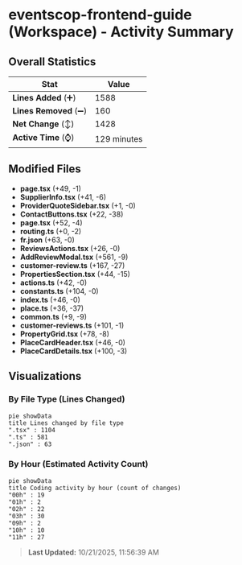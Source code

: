 # eventscop-frontend-guide (Workspace) - Activity Summary 

## Overall Statistics

| Stat                   | Value                                                             |
| ---------------------- | ----------------------------------------------------------------- |
| **Lines Added** (➕)   | 1588                                          |
| **Lines Removed** (➖) | 160                                        |
| **Net Change** (↕)    | 1428                |
| **Active Time** (⌚)   | 129 minutes |


## Modified Files
- **page.tsx** (+49, -1)
- **SupplierInfo.tsx** (+41, -6)
- **ProviderQuoteSidebar.tsx** (+1, -0)
- **ContactButtons.tsx** (+22, -38)
- **page.tsx** (+52, -4)
- **routing.ts** (+0, -2)
- **fr.json** (+63, -0)
- **ReviewsActions.tsx** (+26, -0)
- **AddReviewModal.tsx** (+561, -9)
- **customer-review.ts** (+167, -27)
- **PropertiesSection.tsx** (+44, -15)
- **actions.ts** (+42, -0)
- **constants.ts** (+104, -0)
- **index.ts** (+46, -0)
- **place.ts** (+36, -37)
- **common.ts** (+9, -9)
- **customer-reviews.ts** (+101, -1)
- **PropertyGrid.tsx** (+78, -8)
- **PlaceCardHeader.tsx** (+46, -0)
- **PlaceCardDetails.tsx** (+100, -3)

## Visualizations

### By File Type (Lines Changed)

```mermaid
pie showData
title Lines changed by file type
".tsx" : 1104
".ts" : 581
".json" : 63
```

### By Hour (Estimated Activity Count)

```mermaid
pie showData
title Coding activity by hour (count of changes)
"00h" : 19
"01h" : 2
"02h" : 22
"03h" : 30
"09h" : 2
"10h" : 10
"11h" : 27
```


> **Last Updated:** 10/21/2025, 11:56:39 AM